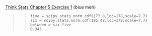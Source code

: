 [Think Stats Chapter 5 Exercise 1](http://greenteapress.com/thinkstats2/html/thinkstats2006.html#toc50) (blue men)

>> ```
>> five = scipy.stats.norm.cdf(177.8,loc=178,scale=7.7)
>> six = scipy.stats.norm.cdf(185.42,loc=178,scale=7.7)
>> between = six-five
>> 0.343
>> ```
